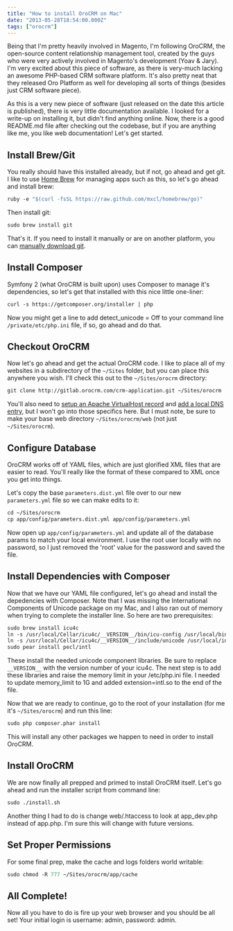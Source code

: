 ```yaml
---
title: "How to install OroCRM on Mac"
date: "2013-05-28T18:54:00.000Z"
tags: ["orocrm"]
---
```


Being that I'm pretty heavily involved in Magento, I'm following OroCRM, the open-source content relationship management tool, created by the guys who were very actively involved in Magento's development (Yoav & Jary). I'm very excited about this piece of software, as there is very-much lacking an awesome PHP-based CRM software platform. It's also pretty neat that they released Oro Platform as well for developing all sorts of things (besides just CRM software piece).

As this is a very new piece of software (just released on the date this article is published), there is very little documentation available. I looked for a write-up on installing it, but didn't find anything online. Now, there is a good README.md file after checking out the codebase, but if you are anything like me, you like web documentation! Let's get started.

## Install Brew/Git

You really should have this installed already, but if not, go ahead and get git. I like to use <a href="http://mxcl.github.io/homebrew/" target="_blank">Home Brew</a> for managing apps such as this, so let's go ahead and install brew:

```meta
ruby -e "$(curl -fsSL https://raw.github.com/mxcl/homebrew/go)"
```

Then install git:

```meta
sudo brew install git
```

That's it. If you need to install it manually or are on another platform, you can <a href="http://git-scm.com/downloads" target="_blank">manually download git</a>.

## Install Composer

Symfony 2 (what OroCRM is built upon) uses Composer to manage it's dependencies, so let's get that installed with this nice little one-liner:

```meta
curl -s https://getcomposer.org/installer | php
```

Now you might get a line to add detect_unicode = Off to your command line `/private/etc/php.ini` file, if so, go ahead and do that.

## Checkout OroCRM

Now let's go ahead and get the actual OroCRM code. I like to place all of my websites in a subdirectory of the `~/Sites` folder, but you can place this anywhere you wish. I'll check this out to the `~/Sites/orocrm` directory:

```meta
git clone http://gitlab.orocrm.com/crm-application.git ~/Sites/orocrm
```

You'll also need to <a href="http://httpd.apache.org/docs/2.4/vhosts/examples.html" target="_blank">setup an Apache VirtualHost record</a> and <a href="http://osxdaily.com/2012/08/07/edit-hosts-file-mac-os-x/" target="_blank">add a local DNS entry</a>, but I won't go into those specifics here. But I must note, be sure to make your base web directory `~/Sites/orocrm/web` (not just `~/Sites/orocrm`).

## Configure Database

OroCRM works off of YAML files, which are just glorified XML files that are easier to read. You'll really like the format of these compared to XML once you get into things.

Let's copy the base `parameters.dist.yml` file over to our new `parameters.yml` file so we can make edits to it:

```meta
cd ~/Sites/orocrm
cp app/config/parameters.dist.yml app/config/parameters.yml
```

Now open up `app/config/parameters.yml` and update all of the database params to match your local environment. I use the root user locally with no password, so I just removed the 'root' value for the password and saved the file.

## Install Dependencies with Composer

Now that we have our YAML file configured, let's go ahead and install the depedencies with Composer. Note that I was missing the International Components of Unicode package on my Mac, and I also ran out of memory when trying to complete the installer line. So here are two prerequisites:

```meta
sudo brew install icu4c
ln -s /usr/local/Cellar/icu4c/__VERSION__/bin/icu-config /usr/local/bin/icu-config
ln -s /usr/local/Cellar/icu4c/__VERSION__/include/unicode /usr/local/include/unicode
sudo pear install pecl/intl
```

These install the needed unicode component libraries. Be sure to replace `__VERSION__` with the version number of your icu4c. The next step is to add these libraries and raise the memory limit in your /etc/php.ini file. I needed to update memory_limit to 1G and added extension=intl.so to the end of the file.

Now that we are ready to continue, go to the root of your installation (for me it's `~/Sites/orocrm`) and run this line:

```meta
sudo php composer.phar install
```

This will install any other packages we happen to need in order to install OroCRM.

## Install OroCRM

We are now finally all prepped and primed to install OroCRM itself. Let's go ahead and run the installer script from command line:

```meta
sudo ./install.sh
```

Another thing I had to do is change web/.htaccess to look at app_dev.php instead of app.php. I'm sure this will change with future versions.

## Set Proper Permissions

For some final prep, make the cache and logs folders world writable:

```meta
sudo chmod -R 777 ~/Sites/orocrm/app/cache
```

## All Complete!

Now all you have to do is fire up your web browser and you should be all set! Your initial login is username: admin, password: admin.
